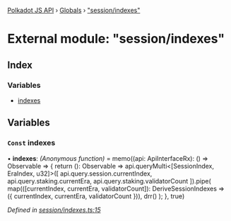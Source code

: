 [Polkadot JS API](../README.md) › [Globals](../globals.md) › ["session/indexes"](_session_indexes_.md)

# External module: "session/indexes"

## Index

### Variables

* [indexes](_session_indexes_.md#const-indexes)

## Variables

### `Const` indexes

• **indexes**: *(Anonymous function)* =  memo((api: ApiInterfaceRx): () => Observable<DeriveSessionIndexes> => {
  return (): Observable<DeriveSessionIndexes> =>
    api.queryMulti<[SessionIndex, EraIndex, u32]>([
      api.query.session.currentIndex,
      api.query.staking.currentEra,
      api.query.staking.validatorCount
    ]).pipe(
      map(([currentIndex, currentEra, validatorCount]): DeriveSessionIndexes => ({
        currentIndex, currentEra, validatorCount
      })),
      drr()
    );
}, true)

*Defined in [session/indexes.ts:15](https://github.com/polkadot-js/api/blob/fcf89d1501/packages/api-derive/src/session/indexes.ts#L15)*
